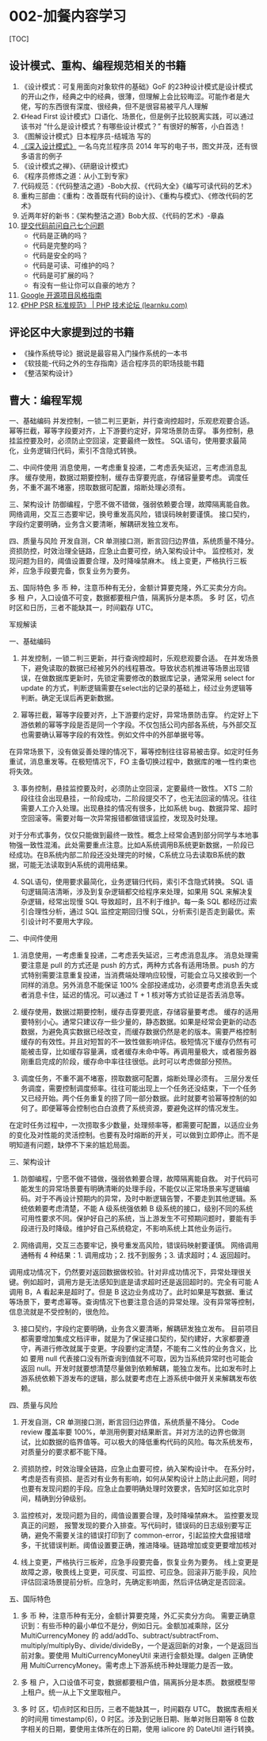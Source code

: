 # 002-加餐内容学习

[TOC]

## 设计模式、重构、编程规范相关的书籍

1. 《设计模式：可复用面向对象软件的基础》GoF 的23种设计模式是设计模式的开山之作，经典之中的经典，很薄，但理解上会比较晦涩。可能作者是大佬，写的东西很有深度、很经典，但不是很容易被平凡人理解
2. 《Head First 设计模式》口语化、场景化，但是例子比较脱离实践，可以通过该书对 “什么是设计模式？有哪些设计模式？” 有很好的解答，小白首选！
3. 《图解设计模式》日本程序员-结城浩 写的
4. [《深入设计模式》](https://refactoringguru.cn/design-patterns/book) 一名乌克兰程序员 2014 年写的电子书，图文并茂，还有很多语言的例子
5. 《设计模式之禅》、《研磨设计模式》
6. 《程序员修炼之道：从小工到专家》
7. 代码规范：《代码整洁之道》-Bob大叔、《代码大全》《编写可读代码的艺术》
8. 重构三部曲：《重构：改善既有代码的设计》、《重构与模式》、《修改代码的艺术》
9. 近两年好的新书：《架构整洁之道》Bob大叔、《代码的艺术》-章淼
10. [提交代码前问自己七个问题](https://mp.weixin.qq.com/s/GU-6XWOJDjJ4Mrov3HZzhg)
    - 代码是正确的吗？
    - 代码是完整的吗？
    - 代码是安全的吗？
    - 代码是可读、可维护的吗？
    - 代码是可扩展的吗？
    - 有没有一些让你可以自豪的地方？
11. [Google 开源项目风格指南](https://zh-google-styleguide.readthedocs.io/en/latest/)
12. [《PHP PSR 标准规范》 | PHP 技术论坛 (learnku.com)](https://learnku.com/docs/psr)

## 评论区中大家提到过的书籍

- 《操作系统导论》据说是最容易入门操作系统的一本书
- 《软技能-代码之外的生存指南》适合程序员的职场技能书籍
- 《整洁架构设计》



## 曹大：编程军规

一、基础编码
并发控制，一锁二判三更新，并行查询控超时，乐观悲观要合适。
幂等拦截，幂等字段要对齐，上下游要约定好，异常场景防击穿。
事务控制，悬挂监控要及时，必须防止空回滚，定要最终一致性。
SQL语句，使用要求最简化，业务逻辑归代码，索引不含隐式转换。

二、中间件使用
消息使用，一考虑重复投递，二考虑丢失延迟，三考虑消息乱序。
缓存使用，数据过期要控制，缓存击穿要兜底，存储容量要考虑。
调度任务，不重不漏不堵塞，捞取数据可配置，熔断处理必须有。

三、架构设计
防御编程，宁愿不做不错做，强弱依赖要合理，故障隔离能自救。
网络调用，交互三态要牢记，换号重发高风险，错误码映射要谨慎。
接口契约，字段约定要明确，业务含义要清晰，解耦研发独立发布。

四、质量与风险
开发自测，CR 单测接口测，断言回归边界值，系统质量不降分。
资损防控，时效治理全链路，应急止血要可控，纳入架构设计中。
监控核对，发现问题为目的，阈值设置要合理，及时降噪禁麻木。
线上变更，严格执行三板斧，应急手段要完备，恢复业务为要务。

五、国际特色
多 币 种，注意币种有无分，金额计算要克隆，外汇买卖分方向。
多 租 户，入口设值不可变，数据都要租户值，隔离拆分是本质。
多 时 区，切点时区和日历，三者不能缺其一，时间戳存 UTC。

军规解读

一、基础编码

1. 并发控制，一锁二判三更新，并行查询控超时，乐观悲观要合适。
在并发场景下，避免读取的数据已经被另外的线程篡改。导致状态机推进等场景出现错误，在做数据库更新时，先锁定需要修改的数据库记录，通常采用 select for update 的方式，判断逻辑需要在select出的记录的基础上，经过业务逻辑等判断。确定无误后再更新数据。


2. 幂等拦截，幂等字段要对齐，上下游要约定好，异常场景防击穿。
约定好上下游依赖的幂等字段是否是同一个字段。不仅包括公司内部各系统，与外部交互也需要确认幂等字段的有效性。例如文件中的外部单据号等。

在异常场景下，没有做妥善处理的情况下，幂等控制往往容易被击穿。如定时任务重试，消息重发等。在极短情况下，FO 主备切换过程中，数据库的唯一性约束也将失效。


3. 事务控制，悬挂监控要及时，必须防止空回滚，定要最终一致性。
XTS 二阶段往往会出现悬挂，一阶段成功，二阶段提交不了，也无法回滚的情况。往往需要人工介入处理。出现悬挂的情况有很多，比如系统 bug、数据异常、超时空回滚等。需要对每一次异常报错都做错误监控，发现及时处理。

对于分布式事务，仅仅只能做到最终一致性。概念上经常会遇到部分同学与本地事物强一致性混淆。此处需要重点注意。比如A系统调用B系统更新数据，一阶段已经成功。在B系统内部二阶段还没处理完的时候，C系统立马去读取B系统的数据，可能无法读取到A系统的调用结果。


4. SQL语句，使用要求最简化，业务逻辑归代码，索引不含隐式转换。
SQL 语句逻辑简洁清晰，涉及到复杂逻辑都交给程序来处理，如果用 SQL 来解决复杂逻辑，经常出现慢 SQL 导致超时，且不利于维护。每一条 SQL 都经历过索引合理性分析，通过 SQL 监控定期回归慢 SQL，分析索引是否走到最优。索引设计时不要用大字段。


二、中间件使用

1. 消息使用，一考虑重复投递，二考虑丢失延迟，三考虑消息乱序。
消息处理需要注意是 pull 的方式还是 push 的方式，两种方式各有适用场景。push 的方式特别需要注意重复投递，当消费端处理响应较慢，可能会立马又接收到一个同样的消息。另外消息不能保证 100% 全部投递成功，必须要考虑消息丢失或者消息卡住，延迟的情况。可以通过 T + 1 核对等方式验证是否丢消息等。


2. 缓存使用，数据过期要控制，缓存击穿要兜底，存储容量要考虑。
缓存的适用要特别小心。通常只建议存一些少量的，静态数据。如果是经常会更新的动态数据，为避免真实数据已经改变，而缓存数据仍然是老的版本。需要严格控制缓存的有效性。并且对短暂的不一致性做影响评估。极短情况下缓存仍然有可能被击穿，比如缓存容量满，或者缓存未命中等。再调用量极大，或者服务器刚重启完成的阶段，缓存命中率往往很低。此时可以考虑做部分预热。


3. 调度任务，不重不漏不堵塞，捞取数据可配置，熔断处理必须有。
三层分发任务调度，需要控制调度频率。往往可能出现上一个任务还没结束，下一个任务又已经开始。两个任务重复的捞了同一部分数据。此时就要考验幂等控制的如何了。即便幂等会控制也白白浪费了系统资源，要避免这样的情况发生。

在定时任务过程中，一次捞取多少数量，处理频率等，都需要可配置，以适应业务的变化及对性能的灵活控制。也要有及时熔断的开关，可以做到立即停止。而不是明知道有问题，缺停不下来的尴尬局面。


三、架构设计

1. 防御编程，宁愿不做不错做，强弱依赖要合理，故障隔离能自救。
对于代码可能发生的异常场景要有明确清晰的处理手段，不能仅以正常场景来写逻辑编码。对于不再设计预期内的异常，及时中断逻辑告警，不要走到其他逻辑。系统依赖要考虑清楚，不能 A 级系统强依赖 B 级系统的接口，级别不同的系统可用性要求不同。保护好自己的系统，当上游发生不可预期问题时，要能有手段进行及时降级。维护好自己系统稳定，不影响系统上其他业务运行。


2. 网络调用，交互三态要牢记，换号重发高风险，错误码映射要谨慎。
网络调用通畅有 4 种结果：1. 调用成功；2. 找不到服务；3. 请求超时；4. 返回超时。

调用成功情况下，仍然要对返回数据做校验。针对非成功情况下，异常处理很关键。例如超时，调用方是无法感知到底是请求超时还是返回超时的。完全有可能 A 调用 B，A 看起来是超时了。但是 B 这边业务成功了。此时如果是写数据、重试等场景下，要考虑幂等。查询情况下也要注意合适的异常处理。没有异常等控制，信息流就是不受控制的，很危险。


3. 接口契约，字段约定要明确，业务含义要清晰，解耦研发独立发布。
目前项目都需要增加集成文档评审，就是为了保证接口契约，契约建好，大家都要遵守，再进行修改就属于变更。字段要约定清楚，不能有二义性的业务含义，比如 要用 null 代表接口没有所查询到值就不可取，因为当系统异常时也可能会返回 null。开发时就要想清楚尽量做到依赖解耦，能独立发布。比如发布时上游系统依赖下游发布的逻辑，那么就要考虑在上游系统中做开关来解耦发布依赖。


四、质量与风险

1. 开发自测，CR 单测接口测，断言回归边界值，系统质量不降分。
Code review 覆盖率要 100%，单测用例要对结果断言。并对方法的边界也做测试，比如数据的临界值等。可以极大的降低重构代码的风险。每次系统发布，对质量分的要求都不能下降。


2. 资损防控，时效治理全链路，应急止血要可控，纳入架构设计中。
在系分时，考虑是否有资损、是否对有业务有影响，如何从架构设计上防止此问题，同时也要有发现问题的手段。应急止血要明确处理时效要求，告知时区如北京时间，精确到分钟级别。


3. 监控核对，发现问题为目的，阈值设置要合理，及时降噪禁麻木。
监控要发现真正的问题， 报警发现的要介入排查。写代码时，错误码的日志级别要写正确，避免不需要关注的错误打印到了 common-error，引起监控大盘报错增多，干扰错误判断。阈值设置要正确，推进降噪。链路增加或变更要增加核对


4. 线上变更，严格执行三板斧，应急手段要完备，恢复业务为要务。
线上变更是故障之源，敬畏线上变更，可灰度、可监控、可应急。回滚非万能手段，风险评估回滚场景提前分析。应急时，先确定影响面，然后评估确定是否回滚。


五、国际特色

1. 多 币 种，注意币种有无分，金额计算要克隆，外汇买卖分方向。
需要正确意识到：有些币种的最小单位不是分，例如日元。金额加减乘除，区分 MultiCurrencyMoney 的 add/addTo、subtract/subtractFrom、multiply/multiplyBy、divide/divideBy，一个是返回新的对象，一个是返回当前对象。要使用 MultiCurrencyMoneyUtil 来进行金额处理。dalgen 正确使用 MultiCurrencyMoney。需考虑上下游系统币种处理能力是否一致。


2. 多 租 户，入口设值不可变，数据都要租户值，隔离拆分是本质。
数据模型带上租户。统一从上下文里取租户。


3. 多 时 区，切点时区和日历，三者不能缺其一，时间戳存 UTC。
数据库表相关的时间用 timestamp(6)，0 时区。涉及到记账日期、账单对账日期等 8 位数字相关的日期，要使用主体所在的日期，使用 ialicore 的 DateUtil 进行转换。